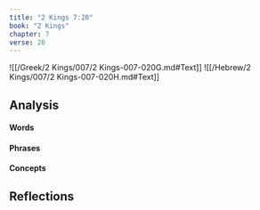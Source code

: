 ```yaml
---
title: "2 Kings 7:20"
book: "2 Kings"
chapter: 7
verse: 20
---
```

![[/Greek/2 Kings/007/2 Kings-007-020G.md#Text]]
![[/Hebrew/2 Kings/007/2 Kings-007-020H.md#Text]]

## Analysis

#### Words

#### Phrases

#### Concepts

## Reflections
